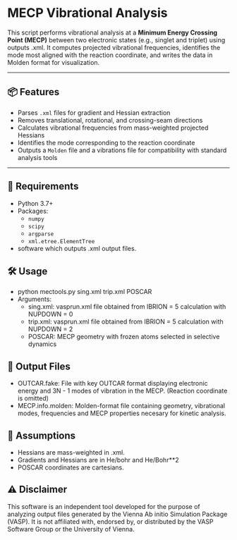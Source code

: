 # MECP Vibrational Analysis

This script performs vibrational analysis at a **Minimum Energy Crossing Point (MECP)** between two electronic states (e.g., singlet and triplet) using outputs .xml. It computes projected vibrational frequencies, identifies the mode most aligned with the reaction coordinate, and writes the data in Molden format for visualization.

---

## 📦 Features

- Parses `.xml` files for gradient and Hessian extraction
- Removes translational, rotational, and crossing-seam directions
- Calculates vibrational frequencies from mass-weighted projected Hessians
- Identifies the mode corresponding to the reaction coordinate
- Outputs a `Molden` file and a vibrations file for compatibility with standard analysis tools

---

## 🧪 Requirements

- Python 3.7+
- Packages:
  - `numpy`
  - `scipy`
  - `argparse`
  - `xml.etree.ElementTree`
- software which outputs .xml output files.

## 🛠️ Usage

- python mectools.py sing.xml trip.xml POSCAR
- Arguments:
  - sing.xml: vasprun.xml file obtained from IBRION = 5 calculation with NUPDOWN = 0
  - trip.xml: vasprun.xml file obtained from IBRION = 5 calculation with NUPDOWN = 2
  - POSCAR: MECP geometry with frozen atoms selected in selective dynamics

## 📂 Output Files

- OUTCAR.fake: File with key OUTCAR format displaying electronic energy and 3N - 1 modes of vibration in the MECP. (Reaction coordinate is omitted)
- MECP.info.molden: Molden-format file containing geometry, vibrational modes, frequencies and MECP properties necesary for kinetic analysis.

## 📎 Assumptions

- Hessians are mass-weighted in .xml.
- Gradients and Hessians are in He/bohr and He/Bohr**2
- POSCAR coordinates are cartesians.

## ⚠️ Disclaimer
This software is an independent tool developed for the purpose of analyzing output files generated by the Vienna Ab initio Simulation Package (VASP). It is not affiliated with, endorsed by, or distributed by the VASP Software Group or the University of Vienna.
